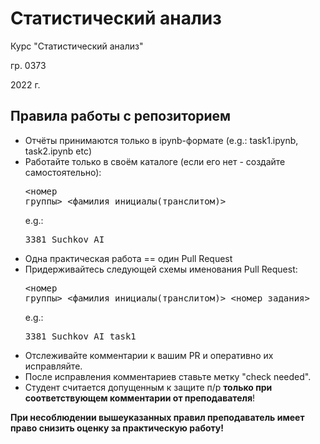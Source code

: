 # Статистический анализ
Курс "Статистический анализ"

гр. 0373

2022 г.

## Правила работы с репозиторием
  * Отчёты принимаются только в ipynb-формате (e.g.: task1.ipynb, task2.ipynb etc)
  * Работайте только в своём каталоге (если его нет - создайте самостоятельно): <pre><номер группы>_<фамилия_инициалы(транслитом)></pre> e.g.: <pre>3381_Suchkov_AI</pre>
  * Одна практическая работа == один Pull Request
  * Придерживайтесь следующей схемы именования Pull Request: <pre><номер группы>\_<фамилия_инициалы(транслитом)>_<номер_задания></pre> e.g.: <pre>3381_Suchkov_AI_task1</pre>
  * Отслеживайте комментарии к вашим PR и оперативно их исправляйте.
  * После исправления комментариев ставьте метку "check needed".
  * Студент считается допущенным к защите п/р __только при соответствующем комментарии от преподавателя__!
  
  **При несоблюдении вышеуказанных правил преподаватель имеет право снизить оценку за практическую работу!**
